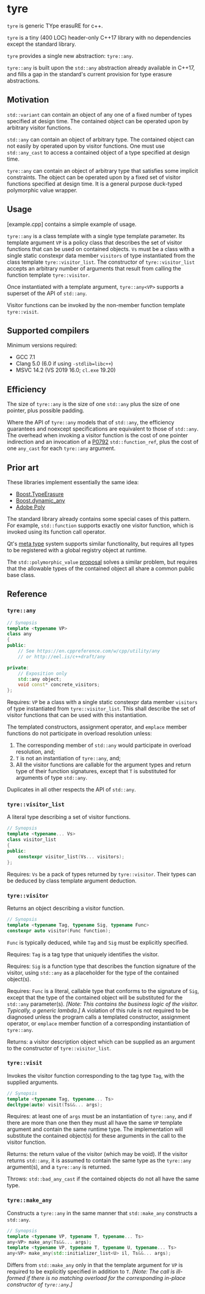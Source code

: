 tyre
====

`tyre` is generic TYpe erasuRE for c++.

`tyre` is a tiny (400 LOC) header-only C++17 library with no dependencies except the standard library.

`tyre` provides a single new abstraction: `tyre::any`.

`tyre::any` is built upon the `std::any` abstraction already available in C++17, and fills a gap in the standard's current provision for type erasure abstractions.


Motivation
----------

`std::variant` can contain an object of any one of a fixed number of types specified at design time. The contained object can be operated upon by arbitrary visitor functions.

`std::any` can contain an object of arbitrary type. The contained object can not easily by operated upon by visitor functions. One must use `std::any_cast` to access a contained object of a type specified at design time.

`tyre::any` can contain an object of arbitrary type that satisfies some implicit constraints. The object can be operated upon by a fixed set of visitor functions specified at design time. It is a general purpose duck-typed polymorphic value wrapper.


Usage
-----

[example.cpp] contains a simple example of usage.

`tyre::any` is a class template with a single type template parameter. Its template argument `VP` is a policy class that describes the set of visitor functions that can be used on contained objects. `Vs` must be a class with a single static constexpr data member `visitors` of type instantiated from the class template `tyre::visitor_list`. The constructor of `tyre::visitor_list` accepts an arbitrary number of arguments that result from calling the function template `tyre::visitor`.

Once instantiated with a template argument, `tyre::any<VP>` supports a superset of the API of `std::any`.

Visitor functions can be invoked by the non-member function template `tyre::visit`.


Supported compilers
-------------------

Minimum versions required:

- GCC 7.1
- Clang 5.0 (6.0 if using `-stdlib=libc++`)
- MSVC 14.2 (VS 2019 16.0; `cl.exe` 19.20)


Efficiency
----------

The size of `tyre::any` is the size of one `std::any` plus the size of one pointer, plus possible padding.

Where the API of `tyre::any` models that of `std::any`, the efficiency guarantees and noexcept specifications are equivalent to those of `std::any`. The overhead when invoking a visitor function is the cost of one pointer indirection and an invocation of a [P0792](https://wg21.link/P0792) `std::function_ref`, plus the cost of one `any_cast` for each `tyre::any` argument.


Prior art
---------

These libraries implement essentially the same idea:

- [Boost.TypeErasure](https://www.boost.org/doc/libs/1_70_0/doc/html/boost_typeerasure.html)
- [Boost.dynamic_any](http://cpp-experiment.sourceforge.net/boost/libs/dynamic_any/doc/)
- [Adobe Poly](http://stlab.adobe.com/group__poly__related.html)

The standard library already contains some special cases of this pattern. For example, `std::function` supports exactly one visitor function, which is invoked using its function call operator.

Qt's [meta type](https://doc.qt.io/qt-5/qmetatype.html) system supports similar functionality, but requires all types to be registered with a global registry object at runtime.

The `std::polymorphic_value` [proposal](http://wg21.link/p0201) solves a similar problem, but requires that the allowable types of the contained object all share a common public base class.


Reference
---------

### `tyre::any`

```cpp
// Synopsis
template <typename VP>
class any
{
public:
    // See https://en.cppreference.com/w/cpp/utility/any
    // or http://eel.is/c++draft/any

private:
    // Exposition only
    std::any object;
    void const* concrete_visitors;
};
```

Requires: `VP` be a class with a single static constexpr data member `visitors` of type instantiated from `tyre::visitor_list`. This shall describe the set of visitor functions that can be used with this instantiation.

The templated constructors, assignment operator, and `emplace` member functions do not participate in overload resolution unless:

1. The corresponding member of `std::any` would participate in overload resolution, and;
2. `T` is not an instantiation of `tyre::any`, and;
3. All the visitor functions are callable for the argument types and return type of their function signatures, except that `T` is substituted for arguments of type `std::any`.

Duplicates in all other respects the API of `std::any`.

### `tyre::visitor_list`

A literal type describing a set of visitor functions.

```cpp
// Synopsis
template <typename... Vs>
class visitor_list
{
public:
    constexpr visitor_list(Vs... visitors);
};
```

Requires: `Vs` be a pack of types returned by `tyre::visitor`. Their types can be deduced by class template argument deduction.

### `tyre::visitor`

Returns an object describing a visitor function.

```cpp
// Synopsis
template <typename Tag, typename Sig, typename Func>
constexpr auto visitor(Func function);
```

`Func` is typically deduced, while `Tag` and `Sig` must be explicitly specified.

Requires: `Tag` is a tag type that uniquely identifies the visitor.

Requires: `Sig` is a function type that describes the function signature of the visitor, using `std::any` as a placeholder for the type of the contained object(s).

Requires: `Func` is a literal, callable type that conforms to the signature of `Sig`, except that the type of the contained object will be substituted for the `std::any` parameter(s). _[Note: This contains the business logic of the visitor. Typically, a generic lambda.]_ A violation of this rule is not required to be diagnosed unless the program calls a templated constructor, assignment operator, or `emplace` member function of a corresponding instantiation of `tyre::any`.

Returns: a visitor description object which can be supplied as an argument to the constructor of `tyre::visitor_list`.

### `tyre::visit`

Invokes the visitor function corresponding to the tag type `Tag`, with the supplied arguments.

```cpp
// Synopsis
template <typename Tag, typename... Ts>
decltype(auto) visit(Ts&&... args);
```

Requires: at least one of `args` must be an instantiation of `tyre::any`, and if there are more than one then they must all have the same `VP` template argument and contain the same runtime type. The implementation will substitute the contained object(s) for these arguments in the call to the visitor function.

Returns: the return value of the visitor (which may be void). If the visitor returns `std::any`, it is assumed to contain the same type as the `tyre::any` argument(s), and a `tyre::any` is returned.

Throws: `std::bad_any_cast` if the contained objects do not all have the same type.

### `tyre::make_any`

Constructs a `tyre::any` in the same manner that `std::make_any` constructs a `std::any`.

```cpp
// Synopsis
template <typename VP, typename T, typename... Ts>
any<VP> make_any(Ts&&... args);
template <typename VP, typename T, typename U, typename... Ts>
any<VP> make_any(std::initializer_list<U> il, Ts&&... args);
```

Differs from `std::make_any` only in that the template argument for `VP` is required to be explicitly specified in addition to `T`. _[Note: The call is ill-formed if there is no matching overload for the corresponding in-place constructor of `tyre::any`.]_

